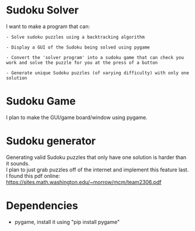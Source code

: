 # Sudoku Solver
I want to make a program that can:  

    - Solve sudoku puzzles using a backtracking algorithm  

    - Display a GUI of the Sudoku being solved using pygame  

    - Convert the 'solver program' into a sudoku game that can check you work and solve the puzzle for you at the press of a button  

    - Generate unique Sudoku puzzles (of varying difficulty) with only one solution  


# Sudoku Game
I plan to make the GUI/game board/window using pygame.

# Sudoku generator
Generating valid Sudoku puzzles that only have one solution is harder than it sounds.  
I plan to just grab puzzles off of the internet and implement this feature last.  
I found this pdf online: https://sites.math.washington.edu/~morrow/mcm/team2306.pdf

# Dependencies
- pygame, install it using "pip install pygame"